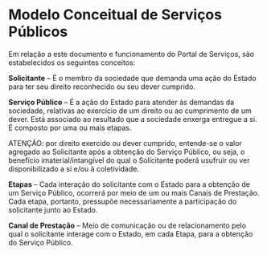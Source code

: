 # Modelo Conceitual de Serviços Públicos

Em relação a este documento e funcionamento do Portal de Serviços, são estabelecidos os seguintes conceitos:

**Solicitante** – É o membro da sociedade que demanda uma ação do Estado para ter seu direito reconhecido ou seu dever cumprido.

**Serviço Público** – É a ação do Estado para atender às demandas da sociedade, relativas ao exercício de um direito ou ao cumprimento de um dever. Está associado ao resultado que a sociedade enxerga entregue a si. É composto por uma ou mais etapas.

ATENÇÃO: por direito exercido ou dever cumprido, entende-se o valor agregado ao Solicitante após a obtenção do Serviço Público, ou seja, o benefício imaterial/intangível do qual o Solicitante poderá usufruir ou ver disponibilizado a si e/ou à coletividade.

**Etapas** – Cada interação do solicitante com o Estado para a obtenção de um Serviço Público, ocorrerá por meio de um ou mais Canais de Prestação. Cada etapa, portanto, pressupõe necessariamente a participação do solicitante junto ao Estado.

**Canal de Prestação** – Meio de comunicação ou de relacionamento pelo qual o solicitante interage com o Estado, em cada Etapa, para a obtenção do Serviço Público.
